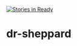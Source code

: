 [![Stories in Ready](https://badge.waffle.io/uzumaxy/dr-sheppard.png?label=ready&title=Ready)](https://waffle.io/uzumaxy/dr-sheppard)
# dr-sheppard
